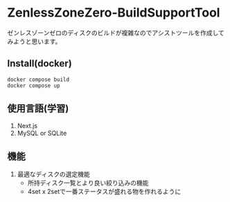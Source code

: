 # ZenlessZoneZero-BuildSupportTool
ゼンレスゾーンゼロのディスクのビルドが複雑なのでアシストツールを作成してみようと思います。

## Install(docker)
```
docker compose build
docker compose up
```

## 使用言語(学習)
1. Next.js
2. MySQL or SQLite

## 機能
1. 最適なディスクの選定機能
   - 所持ディスク一覧とより良い絞り込みの機能
   - 4set x 2setで一番ステータスが盛れる物を作れるように
